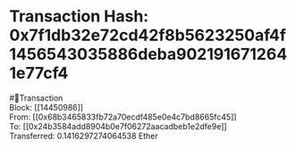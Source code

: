 
Transaction Hash: 0x7f1db32e72cd42f8b5623250af4f1456543035886deba9021916712641e77cf4
====================================================================================
  
#💸Transaction  
Block: [[14450986]]  
From: [[0x68b3465833fb72a70ecdf485e0e4c7bd8665fc45]]  
To: [[0x24b3584add8904b0e7f06272aacadbeb1e2dfe9e]]  
Transferred: 0.1416297274064538 Ether